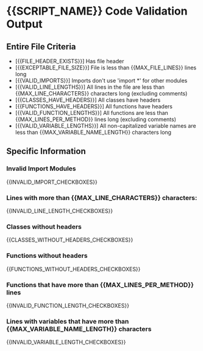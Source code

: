 # **{{SCRIPT_NAME}} Code Validation Output**
## **Entire File Criteria**
- [{{FILE_HEADER_EXISTS}}] Has file header
- [{{EXCEPTABLE_FILE_SIZE}}] File is less than {{MAX_FILE_LINES}} lines long
- [{{VALID_IMPORTS}}] Imports don't use 'import *' for other modules
- [{{VALID_LINE_LENGTHS}}] All lines in the file are less than {{MAX_LINE_CHARACTERS}} characters long (excluding comments)
- [{{CLASSES_HAVE_HEADERS}}] All classes have headers
- [{{FUNCTIONS_HAVE_HEADERS}}] All functions have headers
- [{{VALID_FUNCTION_LENGTHS}}] All functions are less than {{MAX_LINES_PER_METHOD}} lines long (excluding comments)
- [{{VALID_VARIABLE_LENGTHS}}] All non-capitalized variable names are less than {{MAX_VARIABLE_NAME_LENGTH}} characters long

## **Specific Information**
### **Invalid Import Modules**
{{INVALID_IMPORT_CHECKBOXES}}
### **Lines with more than {{MAX_LINE_CHARACTERS}} characters:**
{{INVALID_LINE_LENGTH_CHECKBOXES}}
### **Classes without headers**
{{CLASSES_WITHOUT_HEADERS_CHECKBOXES}}
### **Functions without headers**
{{FUNCTIONS_WITHOUT_HEADERS_CHECKBOXES}}
### **Functions that have more than {{MAX_LINES_PER_METHOD}} lines**
{{INVALID_FUNCTION_LENGTH_CHECKBOXES}}
### **Lines with variables that have more than {{MAX_VARIABLE_NAME_LENGTH}} characters**
{{INVALID_VARIABLE_LENGTH_CHECKBOXES}}